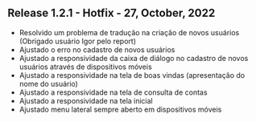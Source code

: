 ## Release 1.2.1 - Hotfix - 27, October, 2022

- Resolvido um problema de tradução na criação de novos usuários (Obrigado usuário Igor pelo report)
- Ajustado o erro no cadastro de novos usuários
- Ajustado a responsividade da caixa de diálogo no cadastro de novos usuários através de dispositivos móveis
- Ajustado a responsividade na tela de boas vindas (apresentação do nome do usuário)
- Ajustado a responsividade na tela de consulta de contas
- Ajustado a responsividade na tela inicial
- Ajustado menu lateral sempre aberto em dispositivos móveis